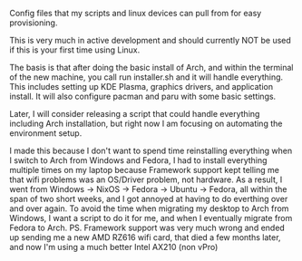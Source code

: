 Config files that my scripts and linux devices can pull from for easy provisioning.

This is very much in active development and should currently NOT be used if this is your first time using Linux.

The basis is that after doing the basic install of Arch, and within the terminal of the new machine, you call run installer.sh and it will handle everything.
This includes setting up KDE Plasma, graphics drivers, and application install. It will also configure pacman and paru with some basic settings.

Later, I will consider releasing a script that could handle everything including Arch installation, but right now I am focusing on automating the environment setup.

I made this because I don't want to spend time reinstalling everything when I switch to Arch from Windows and Fedora, I had to install everything multiple times on my laptop because Framework support kept telling me that wifi problems was an OS/Driver problem, not hardware. As a result, I went from Windows -> NixOS -> Fedora -> Ubuntu -> Fedora, all within the span of two short weeks, and I got annoyed at having to do everthing over and over again. To avoid the time when migrating my desktop to Arch from Windows, I want a script to do it for me, and when I eventually migrate from Fedora to Arch.
PS. Framework support was very much wrong and ended up sending me a new AMD RZ616 wifi card, that died a few months later, and now I'm using a much better Intel AX210 (non vPro)